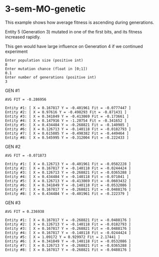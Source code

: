 # 3-sem-MO-genetic

This example shows how average fitness is ascending during generations.

Entity 5 (Generation 3) mutated in one of the first bits, and its fitness increased rapidly. 

This gen would have large influence on Generation 4 if we continued experiment

    Enter population size (positive int)
    8
    Enter mutation chance (float in [0;1])
    0.1
    Enter number of generations (positive int)
    3

GEN #1
    
    AVG FIT = -0.286956

    Entity #1: [ X = 0.167817 Y = -0.401961 Fit = -0.0777447 ]
    Entity #2: [ X = 0.97616 Y = -0.498293 Fit = -0.871431 ]
    Entity #3: [ X = 0.341849 Y = -0.413869 Fit = -0.173661 ]
    Entity #4: [ X = 0.147916 Y = -1.20754 Fit = -0.341652 ]
    Entity #5: [ X = 0.434484 Y = -0.268821 Fit = -0.140985 ]
    Entity #6: [ X = 0.126713 Y = -0.140118 Fit = -0.0182793 ]
    Entity #7: [ X = 0.615885 Y = -0.498382 Fit = -0.449464 ]
    Entity #8: [ X = 0.545995 Y = -0.312004 Fit = -0.222433 ]

GEN #2
    
    AVG FIT = -0.071873

    Entity #1: [ X = 0.126713 Y = -0.401961 Fit = -0.0582228 ]
    Entity #2: [ X = 0.167817 Y = -0.140118 Fit = -0.0244424 ]
    Entity #3: [ X = 0.126713 Y = -0.268821 Fit = -0.0365288 ]
    Entity #4: [ X = 0.434484 Y = -0.140118 Fit = -0.071041 ]
    Entity #5: [ X = 0.126713 Y = -0.413869 Fit = -0.0603432 ]
    Entity #6: [ X = 0.341849 Y = -0.140118 Fit = -0.0532086 ]
    Entity #7: [ X = 0.167817 Y = -0.268821 Fit = -0.0488176 ]
    Entity #8: [ X = 0.434484 Y = -0.401961 Fit = -0.222379 ]

GEN #3
    
    AVG FIT = 0.236938

    Entity #1: [ X = 0.167817 Y = -0.268821 Fit = -0.0488176 ]
    Entity #2: [ X = 0.126713 Y = -0.140118 Fit = -0.0182793 ]
    Entity #3: [ X = 0.167817 Y = -0.268821 Fit = -0.0488176 ]
    Entity #4: [ X = 0.167817 Y = -0.140118 Fit = -0.0244424 ]
    Entity #5: [ X = 1.09172 Y = 0.929972 Fit = 2.17441 ]
    Entity #6: [ X = 0.341849 Y = -0.140118 Fit = -0.0532086 ]
    Entity #7: [ X = 0.126713 Y = -0.268821 Fit = -0.0365288 ]
    Entity #8: [ X = 0.167817 Y = -0.268821 Fit = -0.0488176 ]


